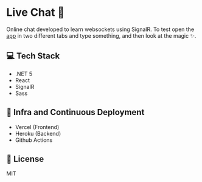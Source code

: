 #  Live Chat 💬

Online chat developed to learn websockets using SignalR. To test open the [app](https://live-chat.vercel.app/) in two different tabs and type something, and then look at the magic ✨.

## 💻 Tech Stack

- .NET 5
- React
- SignalR
- Sass

## 🚀 Infra and Continuous Deployment

- Vercel (Frontend)
- Heroku (Backend)
- Github Actions 

## 📗 License

MIT
